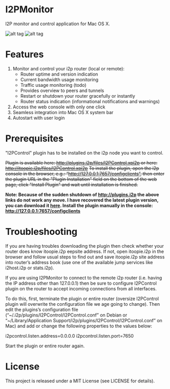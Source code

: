 I2PMonitor
================

I2P monitor and control application for Mac OS X.

![alt tag](https://raw.github.com/miximka/I2PMonitor/master/Docs/ScreenshotNetwork.png)
![alt tag](https://raw.github.com/miximka/I2PMonitor/master/Docs/ScreenshotPeers.png)

Features
================

1. Monitor and control your i2p router (local or remote):
	- Router uptime and version indication
	- Current bandwidth usage monitoring
	- Traffic usage monitoring (todo)
	- Provides overview to peers and tunnels
	- Restart or shutdown your router gracefully or instantly
	- Router status indication (informational notifications and warnings)
2. Access the web console with only one click
3. Seamless integration into Mac OS X system bar
4. Autostart with user login

Prerequisites
================

"I2PControl" plugin has to be installed on the i2p node you want to control.

~~Plugin is available here: http://plugins.i2p/files/I2PControl.xpi2p or here: http://itoopie.i2p/files/I2PControl.xpi2p~~
~~To install the plugin, open the i2p console in the browser, e.g.: “http://127.0.0.1:7657/configclients”, then enter the plugin URL in the "Plugin Installation" field on the bottom of the web page, click "Install Plugin" and wait until installation is finished.~~

**Note: Because of the sudden shutdown of http://plugins.i2p the above links do not work any move. I have recovered the latest plugin version, you can download it [here](http://i2pmonitor.de/I2PPlugins/I2PControl/0.11-b0/I2PControl.xpi2p). Install the plugin manually in the console: <http://127.0.0.1:7657/configclients>**

Troubleshooting
================

If you are having troubles downloading the plugin then check whether your router does know itoopie.i2p eepsite address. If not, open itoopie.i2p in the browser and follow usual steps to find out and save itoopie.i2p site address into router’s address book (use one of the available jump services like i2host.i2p or stats.i2p).

If you are using I2PMonitor to connect to the remote i2p router (i.e. having the IP address other than 127.0.0.1) then be sure to configure I2PControl plugin on the router to accept incoming connections from all interfaces.

To do this, first, terminate the plugin or entire router (oversize I2PControl plugin will overwrite the configuration file we age going to change). Then edit the plugins’s configuration file (“~/.i2p/plugins/I2PControl/I2PControl.conf” on Debian or “~/Library/Application Support/i2p/plugins/I2PControl/I2PControl.conf” on Mac) and add or change the following properties to the values below:

i2pcontrol.listen.address=0.0.0.0
i2pcontrol.listen.port=7650

Start the plugin or entire router again.

License
================

This project is released under a MIT License (see LICENSE for details).